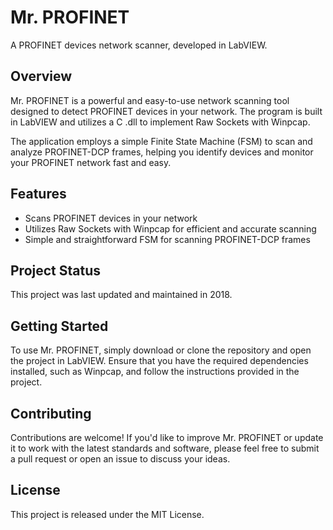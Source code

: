 # Mr. PROFINET
A PROFINET devices network scanner, developed in LabVIEW.

## Overview
Mr. PROFINET is a powerful and easy-to-use network scanning tool designed to detect PROFINET devices in your network. The program is built in LabVIEW and utilizes a C .dll to implement Raw Sockets with Winpcap.

The application employs a simple Finite State Machine (FSM) to scan and analyze PROFINET-DCP frames, helping you identify devices and monitor your PROFINET network fast and easy.

## Features
* Scans PROFINET devices in your network
* Utilizes Raw Sockets with Winpcap for efficient and accurate scanning
* Simple and straightforward FSM for scanning PROFINET-DCP frames

## Project Status
This project was last updated and maintained in 2018. 

## Getting Started
To use Mr. PROFINET, simply download or clone the repository and open the project in LabVIEW. Ensure that you have the required dependencies installed, such as Winpcap, and follow the instructions provided in the project.

## Contributing
Contributions are welcome! If you'd like to improve Mr. PROFINET or update it to work with the latest standards and software, please feel free to submit a pull request or open an issue to discuss your ideas.

## License
This project is released under the MIT License.
